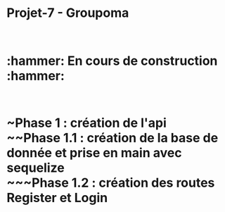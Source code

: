 # Projet-7 - Groupoma
<br/>
<h1>:hammer: En cours de construction :hammer:<h1/>
<br /> ~Phase 1 : création de l'api
<br /> ~~Phase 1.1 : création de la base de donnée et prise en main avec sequelize
<br /> ~~~Phase 1.2 : création des routes Register et Login